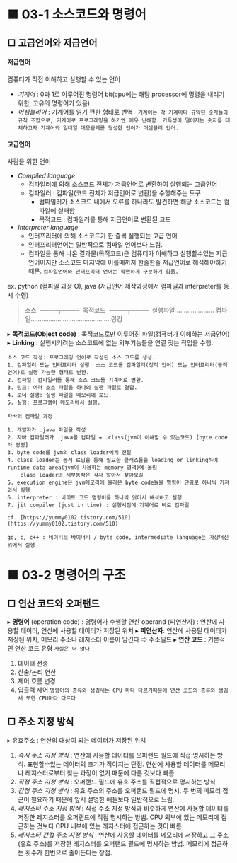 # ■ 03-1 소스코드와 명령어
## □ 고급언어와 저급언어
#### **저급언어**
컴퓨터가 직접 이해하고 실행할 수 있는 언어
- *기계어* : 0과 1로 이루어진 명령어 bit(cpu에는 해당 processor에 명령을 내리기 위한, 고유의 명령어가 있음)
- *어셈블리어* : 기계어를 읽기 편한 형태로 번역
  `기계어는 각 기계마다 규약된 숫자들의 규칙 조합으로, 기계어로 프로그래밍을 하기엔 매우 난해함. 가독성이 떨어지는 숫자를 대체하고자 기계어와 일대일 대응관계를 형성한 언어가 어셈블리 언어.`

#### **고급언어**
사람을 위한 언어
- *Compiled language* 
	- 컴파일러에 의해 소스코드 전체가 저급언어로 변환하여 실행되는 고급언어
	- 컴파일러 : 컴파일(코드 전체가 저급언어로 변환)을 수행해주는 도구
		- 컴파일러가 소스코드 내에서 오류를 하나라도 발견하면 해당 소스코드는 컴파일에 실패함
		- 목적코드 : 컴파일러를 통해 저급언어로 변환된 코드
- *Interpreter language*
	- 인터프리터에 의해 소스코드가 한 줄씩 실행되는 고급 언어
	- 인터프리터언어는 일반적으로 컴파일 언어보다 느림.
	- 컴파일을 통해 나온 결과물(목적코드)은 컴퓨터가 이해하고 실행할수있는 저급언어이지만 소스코드 마지막에 이를때까지 한줄한줄 저급언어로 해석해야하기 때문.
`컴파일언어와 인터프리터 언어는 확연하게 구분하기 힘듦.`

ex. python (컴파일 과정 O), java (저급언어 제작과정에서 컴파일과 interpreter를 동시 수행)

> 소스  ────┬────  목적코드  ────┬────  실행파일
  >..................... 컴파일.............................................링킹

▸ **목적코드(Object code)** : 목적코드로만 이루어진 파일(컴퓨터가 이해하는 저급언어)
▸ **Linking** : 실행시키려는 소스코드에 없는 외부기능들을 연결 짓는 작업을 수행.

```ad-example1_notinbook
소스 코드 작성: 프로그래밍 언어로 작성된 소스 코드를 생성.
1. 컴파일러 또는 인터프리터 실행: 소스 코드를 컴파일러(정적 언어) 또는 인터프리터(동적 언어)로 실행 가능한 형태로 변환.
2. 컴파일: 컴파일러를 통해 소스 코드를 기계어로 변환.
3. 링크: 여러 소스 파일을 하나의 실행 파일로 결합.
4. 로더 실행: 실행 파일을 메모리에 로드.
5. 실행: 프로그램이 메모리에서 실행.
```
  
```ad-example2_notinbook
자바의 컴파일 과정

1. 개발자가 .java 파일을 작성
2. 자바 컴파일러가 .java를 컴파일 → .class(jvm이 이해할 수 있는코드) [byte code라 명명]
3. byte code를 jvm의 class loader에게 전달
4. class loader는 동적 로딩을 통해 필요한 클래스들을 loading or linking하여 runtime data area(jvm이 사용하는 memory 영역)에 올림  
    class loader의 세부동작은 각자 알아서 찾아보길
5. execution engine은 jvm메모리에 올라온 byte code들을 명령어 단위로 하나씩 가져와서 실행 
6. interpreter : 바이트 코드 명령어를 하나씩 읽어서 해석하고 실행
7. jit compiler (just in time) : 실행시점에 기계어로 바로 컴파일 

cf. [https://yummy0102.tistory.com/510](https://yummy0102.tistory.com/510)
```

`go, c, c++ : 네이티브 바이너리 / byte code, intermediate language는 가상머신위에서 실행`


# ■ 03-2 명령어의 구조
## □ 연산 코드와 오퍼랜드
▸ **명령어** (operation code) : 명령어가 수행할 연산
operand (피연산자) : 연산에 사용할 데이터, 연산에 사용할 데이터가 저장된 위치
▸ **피연산자**: 연산에 사용될 데이터가 저장된 위치, 메모리 주소나 레지스터 이름이 담긴다 ⇨ 주소필드
▸ **연산 코드** : 기본적인 연산 코드 유형 `사실은 더 많다`
1. 데이터 전송
2. 산술/논리 연산
3. 제어 흐름 변경
4. 입출력 제어
`명령어의 종류와 생김새는 CPU 마다 다르기때문에 연산 코드의 종류와 생김새 또한 CPU마다 다르다`

## □ 주소 지정 방식
▸ 유효주소 : 연산의 대상이 되는 데이터가 저장된 위치
1. *즉시 주소 지정 방식* : 연산에 사용할 데이터를 오퍼랜드 필드에 직접 명시하는 방식. 표현할수있는 데이터의 크기가 작아지는 단점. 연산에 사용할 데이터를 메모리나 레지스터로부터 찾는 과정이 없기 때문에 다른 것보다 빠름.
2. *직접 주소 지정 방식* : 오퍼랜드 필드에 유효 주소를 직접적으로 명시하는 방식
3. *간접 주소 지정 방식* : 유효 주소의 주소를 오퍼랜드 필드에 명시. 두 번의 메모리 접근이 필요하기 때문에 앞서 설명한 애들보다 일반적으로 느림.
4. *레지스터 주소 지정 방식* : 직접 주소 지정 방식과 비슷하게 연산에 사용할 데이터를 저장한 레지스터를 오퍼랜드에 직접 명시하는 방법. CPU 외부에 있는 메모리에 접근하는 것보다 CPU 내부에 있는 레지스터에 접근하는 것이 빠름.
5. *레지스터 간접 주소 지정 방식* : 연산에 사용할 데이터를 메모리에 저장하고 그 주소(유효 주소)를 저장한 레지스터를 오퍼랜드 필드에 명시하는 방법. 메모리에 접근하는 횟수가 한번으로 줄어든다는 장점.